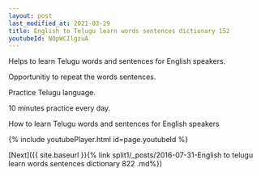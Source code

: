 ```yaml
---
layout: post
last_modified_at: 2021-03-29
title: English to Telugu learn words sentences dictionary 152 
youtubeId: NOpWCIlgzuA
---
```

 
 
Helps to learn Telugu words and sentences for English speakers.

Opportunitiy to repeat the words sentences. 

Practice Telugu language. 
 
10 minutes practice every day. 
 
How to learn Telugu words and sentences for English speakers 
 
{% include youtubePlayer.html id=page.youtubeId %}
 
 
[Next]({{ site.baseurl }}{% link  split1/_posts/2016-07-31-English to telugu learn words sentences dictionary 822 .md%})
 
